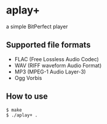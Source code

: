 # aplay+
a simple BitPerfect player

## Supported file formats
- FLAC (Free Lossless Audio Codec)
- WAV (RIFF waveform Audio Format)
- MP3 (MPEG-1 Audio Layer-3)
- Ogg Vorbis

## How to use

```bash
$ make
$ ./aplay+ .
```

